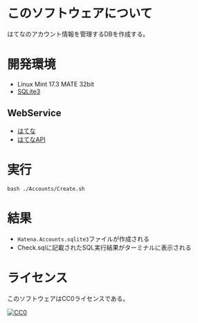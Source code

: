 ﻿# このソフトウェアについて

はてなのアカウント情報を管理するDBを作成する。

# 開発環境

* Linux Mint 17.3 MATE 32bit
* [SQLite3](https://www.sqlite.org/index.html)

## WebService

* [はてな](http://www.hatena.ne.jp/)
* [はてなAPI](http://developer.hatena.ne.jp/)

# 実行

```dosbatch
bash ./Accounts/Create.sh
```

# 結果

* `Hatena.Accounts.sqlite3`ファイルが作成される
* Check.sqlに記載されたSQL実行結果がターミナルに表示される

# ライセンス #

このソフトウェアはCC0ライセンスである。

[![CC0](http://i.creativecommons.org/p/zero/1.0/88x31.png "CC0")](http://creativecommons.org/publicdomain/zero/1.0/deed.ja)
